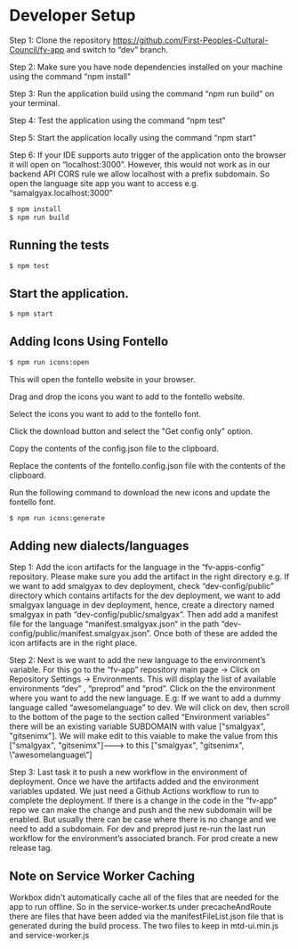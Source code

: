 # Developer Setup
Step 1: Clone the repository https://github.com/First-Peoples-Cultural-Council/fv-app and switch to “dev” branch.

Step 2: Make sure you have node dependencies installed on your machine using the command “npm install"

Step 3: Run the application build using the command “npm run build" on your terminal.

Step 4: Test the application using the command “npm test"

Step 5: Start the application locally using the command “npm start"

Step 6: If your IDE supports auto trigger of the application onto the browser it will open on “localhost:3000”. However, this would not work as in our backend API CORS rule we allow localhost with a prefix subdomain. So open the language site app you want to access e.g. “samalgyax.localhost:3000”

```bash
$ npm install
$ npm run build
```

## Running the tests

```bash
$ npm test
```

## Start the application.
```bash
$ npm start
```

## Adding Icons Using Fontello

```bash
$ npm run icons:open
```

This will open the fontello website in your browser.

Drag and drop the icons you want to add to the fontello website.

Select the icons you want to add to the fontello font.

Click the download button and select the "Get config only" option.

Copy the contents of the config.json file to the clipboard.

Replace the contents of the fontello.config.json file with the contents of the clipboard.

Run the following command to download the new icons and update the fontello font.

```bash
$ npm run icons:generate
```

## Adding new dialects/languages

Step 1: Add the icon artifacts for the language in the “fv-apps-config” repository. Please make sure you add the artifact in the right directory e.g. If we want to add smalgyax to dev deployment, check “dev-config/public”  directory which contains artifacts for the dev deployment, we want to add smalgyax language in dev deployment, hence, create a directory named smalgyax in path “dev-config/public/smalgyax”. Then add add a manifest file for the language “manifest.smalgyax.json“ in the path “dev-config/public/manifest.smalgyax.json”. Once both of these are added the icon artifacts are in the right place.

Step 2: Next is we want to add the new language to the environment’s variable. For this go to the “fv-app” repository main page  → Click on Repository Settings → Environments. This will display the list of available environments “dev” , “preprod” and “prod”. Click on the the environment where you want to add the new language. E.g: If we want to add a dummy language called “awesomelanguage” to dev. We will click on dev, then scroll to the bottom of the page to the section called “Environment variables” there will be an existing variable SUBDOMAIN with value [\"smalgyax\", \"gitsenimx\"]. We will make edit to this vaiable to make the value from this [\"smalgyax\", \"gitsenimx\"]---> to this [\"smalgyax\", \"gitsenimx\", \”awesomelanguage\”]

Step 3: Last task it to push a new workflow in the environment of deployment. Once we have the artifacts added and the environment variables updated. We just need a Github Actions workflow to run to complete the deployment. If there is a change in the code in the “fv-app” repo we can make the change and push and the new subdomain will be enabled. But usually there can be case where there is no change and we need to add a subdomain. For dev and preprod just re-run the last run workflow for the environment’s associated branch. For prod create a new release tag.

## Note on Service Worker Caching

Workbox didn't automatically cache all of the files that are needed for the app to run offline. So in the service-worker.ts under precacheAndRoute there are files that have been added via the manifestFileList.json file that is generated during the build process. The two files to keep in mtd-ui.min.js and service-worker.js

